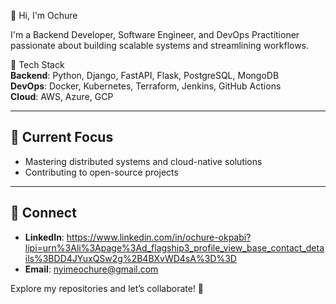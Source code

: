 👋 Hi, I'm Ochure  

I'm a Backend Developer, Software Engineer, and DevOps Practitioner passionate about building scalable systems and streamlining workflows.  

🔧 Tech Stack  
**Backend**: Python, Django, FastAPI, Flask, PostgreSQL, MongoDB  
**DevOps**: Docker, Kubernetes, Terraform, Jenkins, GitHub Actions  
**Cloud**: AWS, Azure, GCP  

---
## 🎯 Current Focus  
- Mastering distributed systems and cloud-native solutions  
- Contributing to open-source projects  

---

## 🤝 Connect  
- **LinkedIn**: https://www.linkedin.com/in/ochure-okpabi?lipi=urn%3Ali%3Apage%3Ad_flagship3_profile_view_base_contact_details%3BDD4JYuxQSw2g%2B4BXvWD4sA%3D%3D   
- **Email**: nyimeochure@gmail.com  

Explore my repositories and let’s collaborate! 🚀  

